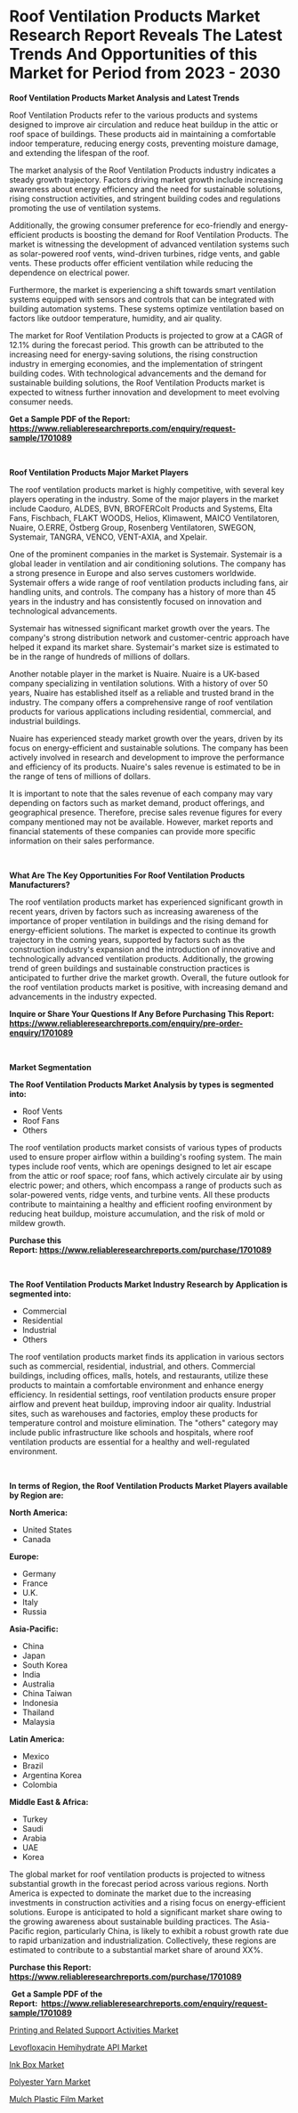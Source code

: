 <p><h1>Roof Ventilation Products Market Research Report Reveals The Latest Trends And Opportunities of this Market for Period from 2023 - 2030</h1></p><p><strong>Roof Ventilation Products Market Analysis and Latest Trends</strong></p>
<p><p>Roof Ventilation Products refer to the various products and systems designed to improve air circulation and reduce heat buildup in the attic or roof space of buildings. These products aid in maintaining a comfortable indoor temperature, reducing energy costs, preventing moisture damage, and extending the lifespan of the roof.</p><p>The market analysis of the Roof Ventilation Products industry indicates a steady growth trajectory. Factors driving market growth include increasing awareness about energy efficiency and the need for sustainable solutions, rising construction activities, and stringent building codes and regulations promoting the use of ventilation systems.</p><p>Additionally, the growing consumer preference for eco-friendly and energy-efficient products is boosting the demand for Roof Ventilation Products. The market is witnessing the development of advanced ventilation systems such as solar-powered roof vents, wind-driven turbines, ridge vents, and gable vents. These products offer efficient ventilation while reducing the dependence on electrical power.</p><p>Furthermore, the market is experiencing a shift towards smart ventilation systems equipped with sensors and controls that can be integrated with building automation systems. These systems optimize ventilation based on factors like outdoor temperature, humidity, and air quality.</p><p>The market for Roof Ventilation Products is projected to grow at a CAGR of 12.1% during the forecast period. This growth can be attributed to the increasing need for energy-saving solutions, the rising construction industry in emerging economies, and the implementation of stringent building codes. With technological advancements and the demand for sustainable building solutions, the Roof Ventilation Products market is expected to witness further innovation and development to meet evolving consumer needs.</p></p>
<p><strong>Get a Sample PDF of the Report:&nbsp; <a href="https://www.reliableresearchreports.com/enquiry/request-sample/1701089">https://www.reliableresearchreports.com/enquiry/request-sample/1701089</a></strong></p>
<p>&nbsp;</p>
<p><strong>Roof Ventilation Products Major Market Players</strong></p>
<p><p>The roof ventilation products market is highly competitive, with several key players operating in the industry. Some of the major players in the market include Caoduro, ALDES, BVN, BROFERColt Products and Systems, Elta Fans, Fischbach, FLAKT WOODS, Helios, Klimawent, MAICO Ventilatoren, Nuaire, O.ERRE, Östberg Group, Rosenberg Ventilatoren, SWEGON, Systemair, TANGRA, VENCO, VENT-AXIA, and Xpelair.</p><p>One of the prominent companies in the market is Systemair. Systemair is a global leader in ventilation and air conditioning solutions. The company has a strong presence in Europe and also serves customers worldwide. Systemair offers a wide range of roof ventilation products including fans, air handling units, and controls. The company has a history of more than 45 years in the industry and has consistently focused on innovation and technological advancements.</p><p>Systemair has witnessed significant market growth over the years. The company's strong distribution network and customer-centric approach have helped it expand its market share. Systemair's market size is estimated to be in the range of hundreds of millions of dollars.</p><p>Another notable player in the market is Nuaire. Nuaire is a UK-based company specializing in ventilation solutions. With a history of over 50 years, Nuaire has established itself as a reliable and trusted brand in the industry. The company offers a comprehensive range of roof ventilation products for various applications including residential, commercial, and industrial buildings.</p><p>Nuaire has experienced steady market growth over the years, driven by its focus on energy-efficient and sustainable solutions. The company has been actively involved in research and development to improve the performance and efficiency of its products. Nuaire's sales revenue is estimated to be in the range of tens of millions of dollars.</p><p>It is important to note that the sales revenue of each company may vary depending on factors such as market demand, product offerings, and geographical presence. Therefore, precise sales revenue figures for every company mentioned may not be available. However, market reports and financial statements of these companies can provide more specific information on their sales performance.</p></p>
<p>&nbsp;</p>
<p><strong>What Are The Key Opportunities For Roof Ventilation Products Manufacturers?</strong></p>
<p><p>The roof ventilation products market has experienced significant growth in recent years, driven by factors such as increasing awareness of the importance of proper ventilation in buildings and the rising demand for energy-efficient solutions. The market is expected to continue its growth trajectory in the coming years, supported by factors such as the construction industry's expansion and the introduction of innovative and technologically advanced ventilation products. Additionally, the growing trend of green buildings and sustainable construction practices is anticipated to further drive the market growth. Overall, the future outlook for the roof ventilation products market is positive, with increasing demand and advancements in the industry expected.</p></p>
<p><strong>Inquire or Share Your Questions If Any Before Purchasing This Report: <a href="https://www.reliableresearchreports.com/enquiry/pre-order-enquiry/1701089">https://www.reliableresearchreports.com/enquiry/pre-order-enquiry/1701089</a></strong></p>
<p>&nbsp;</p>
<p><strong>Market Segmentation</strong></p>
<p><strong>The Roof Ventilation Products Market Analysis by types is segmented into:</strong></p>
<p><ul><li>Roof Vents</li><li>Roof Fans</li><li>Others</li></ul></p>
<p><p>The roof ventilation products market consists of various types of products used to ensure proper airflow within a building's roofing system. The main types include roof vents, which are openings designed to let air escape from the attic or roof space; roof fans, which actively circulate air by using electric power; and others, which encompass a range of products such as solar-powered vents, ridge vents, and turbine vents. All these products contribute to maintaining a healthy and efficient roofing environment by reducing heat buildup, moisture accumulation, and the risk of mold or mildew growth.</p></p>
<p><strong>Purchase this Report:&nbsp;<a href="https://www.reliableresearchreports.com/purchase/1701089">https://www.reliableresearchreports.com/purchase/1701089</a></strong></p>
<p>&nbsp;</p>
<p><strong>The Roof Ventilation Products Market Industry Research by Application is segmented into:</strong></p>
<p><ul><li>Commercial</li><li>Residential</li><li>Industrial</li><li>Others</li></ul></p>
<p><p>The roof ventilation products market finds its application in various sectors such as commercial, residential, industrial, and others. Commercial buildings, including offices, malls, hotels, and restaurants, utilize these products to maintain a comfortable environment and enhance energy efficiency. In residential settings, roof ventilation products ensure proper airflow and prevent heat buildup, improving indoor air quality. Industrial sites, such as warehouses and factories, employ these products for temperature control and moisture elimination. The "others" category may include public infrastructure like schools and hospitals, where roof ventilation products are essential for a healthy and well-regulated environment.</p></p>
<p>&nbsp;</p>
<p><strong>In terms of Region, the Roof Ventilation Products Market Players available by Region are:</strong></p>
<p>
    <p> <strong> North America: </strong>
        <ul>
            <li>United States</li>
            <li>Canada</li>
        </ul>
        </p> 
    <p> <strong> Europe: </strong>
        <ul>
            <li>Germany</li>
            <li>France</li>
            <li>U.K.</li>
            <li>Italy</li>
            <li>Russia</li>
        </ul>
        </p> 
    <p> <strong> Asia-Pacific: </strong>
        <ul>
            <li>China</li>
            <li>Japan</li>
            <li>South Korea</li>
            <li>India</li>
            <li>Australia</li>
            <li>China Taiwan</li>
            <li>Indonesia</li>
            <li>Thailand</li>
            <li>Malaysia</li>
        </ul>
        </p> 
    <p> <strong> Latin America: </strong>
        <ul>
            <li>Mexico</li>
            <li>Brazil</li>
            <li>Argentina Korea</li>
            <li>Colombia</li>
        </ul>
        </p> 
    <p> <strong> Middle East & Africa: </strong>
        <ul>
            <li>Turkey</li>
            <li>Saudi</li>
            <li>Arabia</li>
            <li>UAE</li>
            <li>Korea</li>
        </ul>
    </p>
    </p>
<p><p>The global market for roof ventilation products is projected to witness substantial growth in the forecast period across various regions. North America is expected to dominate the market due to the increasing investments in construction activities and a rising focus on energy-efficient solutions. Europe is anticipated to hold a significant market share owing to the growing awareness about sustainable building practices. The Asia-Pacific region, particularly China, is likely to exhibit a robust growth rate due to rapid urbanization and industrialization. Collectively, these regions are estimated to contribute to a substantial market share of around XX%.</p></p>
<p><strong>Purchase this Report: <a href="https://www.reliableresearchreports.com/purchase/1701089">https://www.reliableresearchreports.com/purchase/1701089</a></strong></p>
<p>&nbsp;<strong>Get a Sample PDF of the Report:&nbsp;&nbsp;<a href="https://www.reliableresearchreports.com/enquiry/request-sample/1701089">https://www.reliableresearchreports.com/enquiry/request-sample/1701089</a></strong></p>
<p><strong></strong></p>
<p><p><a href="https://github.com/Chiragrp25/Market-Research-Report-List-1/blob/main/printing-and-related-support-activities-market.md">Printing and Related Support Activities Market</a></p><p><a href="https://medium.com/@williammann19/levofloxacin-hemihydrate-api-market-share-evolution-and-market-growth-trends-2023-2030-f67c0ffa4bbe">Levofloxacin Hemihydrate API Market</a></p><p><a href="https://github.com/YashRP12/Market-Research-Report-List-1/blob/main/ink-box-market.md">Ink Box Market</a></p><p><a href="https://www.linkedin.com/pulse/polyester-yarn-market-share-amp-new-trends-analysis-report-nczqe/">Polyester Yarn Market</a></p><p><a href="https://www.linkedin.com/pulse/mulch-plastic-film-market-size-growth-forecast-from-2023-q47hc/">Mulch Plastic Film Market</a></p></p>